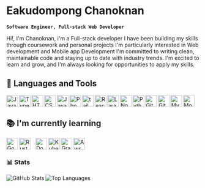 # Eakudompong Chanoknan

**`Software Engineer, Full-stack Web Developer`**
<p>Hi!, I'm Chanoknan, i'm a Full-stack developer I have been building my skills
through coursework and personal projects I'm particularly interested in Web development
and Mobile app Development I'm committed to writing clean, maintainable
code and staying up to date with industry trends. I'm excited to learn
and grow, and I'm always looking for opportunities to apply my skills.</p>

## 🔧 Languages and Tools
<div style="display: flex; flex-wrap: wrap;">
  <img align="left" alt="Java" width="30px" src="https://cdn.jsdelivr.net/gh/devicons/devicon/icons/java/java-original.svg"/>
  <img align="left" alt="TypeScript" width="30px" src="https://cdn.jsdelivr.net/gh/devicons/devicon/icons/typescript/typescript-plain.svg" />
  <img align="left" alt="HTML" width="30px" src="https://cdn.jsdelivr.net/gh/devicons/devicon/icons/html5/html5-plain.svg" />
  <img align="left" alt="CSS" width="30px" src="https://cdn.jsdelivr.net/gh/devicons/devicon/icons/css3/css3-plain.svg" />
  <img align="left" alt="JavaScript" width="30px" src="https://cdn.jsdelivr.net/gh/devicons/devicon/icons/javascript/javascript-plain.svg" />
  <img align="left" alt="Php" width="30px" src="https://cdn.jsdelivr.net/gh/devicons/devicon/icons/php/php-original.svg" />
  <img align="left" alt="tailwinds" width="30px" src="https://cdn.jsdelivr.net/gh/devicons/devicon/icons/tailwindcss/tailwindcss-plain.svg" />
  <img align="left" alt="React" width="30px" src="https://cdn.jsdelivr.net/gh/devicons/devicon/icons/react/react-original.svg" />
  <img align="left" alt="Laravel" width="30px" src="https://cdn.jsdelivr.net/gh/devicons/devicon/icons/laravel/laravel-plain-wordmark.svg" />
  <img align="left" alt="NodeJS" width="30px" src="https://cdn.jsdelivr.net/gh/devicons/devicon/icons/nodejs/nodejs-original.svg" />
  <img align="left" alt="Python" width="30px" src="https://cdn.jsdelivr.net/gh/devicons/devicon/icons/python/python-plain.svg" />
  <img align="left" alt="Git" width="30px" src="https://cdn.jsdelivr.net/gh/devicons/devicon/icons/git/git-original.svg" />
  <img align="left" alt="GitHub" width="30px" src="https://cdn.jsdelivr.net/gh/devicons/devicon/icons/github/github-original.svg" />
  <img align="left" alt="Mysql" width="30px" src="https://cdn.jsdelivr.net/gh/devicons/devicon/icons/mysql/mysql-original-wordmark.svg" />
  <img align="left" alt="Mongodb" width="30px" src="https://cdn.jsdelivr.net/gh/devicons/devicon/icons/mongodb/mongodb-plain-wordmark.svg" />
</div>

## 📚 I'm currently learning
<div style="display: flex; flex-wrap: wrap;">
<img  align="left" alt="Go" width="30px" height="" src="https://cdn.jsdelivr.net/gh/devicons/devicon/icons/go/go-original-wordmark.svg" />          
<img align="left" alt="Rust" width="30px" height="" style="padding-right:10px;" src="https://cdn.jsdelivr.net/gh/devicons/devicon/icons/rust/rust-plain.svg"/>
<img  align="left" alt="Docker" width="30px" height="" src="https://cdn.jsdelivr.net/gh/devicons/devicon/icons/docker/docker-plain.svg" />
<img  align="left" alt="Kubernetes" width="30px" height="" src="https://cdn.jsdelivr.net/gh/devicons/devicon/icons/kubernetes/kubernetes-plain.svg" />
<img  align="left" alt="Graphql" width="30px" height="" src="https://cdn.jsdelivr.net/gh/devicons/devicon/icons/graphql/graphql-plain.svg" />
<img align="left" alt="Aws" width="30px" height="" src="https://cdn.jsdelivr.net/gh/devicons/devicon/icons/amazonwebservices/amazonwebservices-original.svg" />
</div> 

### 📊 Stats
<img align="left" alt="GitHub Stats" src="https://github-readme-stats.vercel.app/api?username=EC-9624&show_icons=true&theme=gruvbox&count_private=true" />
<img align="left" alt="Top Languages" src="https://github-readme-stats.vercel.app/api/top-langs/?username=EC-9624&layout=compact&theme=gruvbox" />
